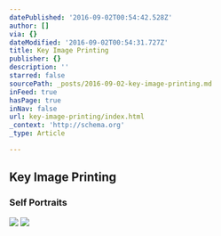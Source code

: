 ```yaml
---
datePublished: '2016-09-02T00:54:42.528Z'
author: []
via: {}
dateModified: '2016-09-02T00:54:31.727Z'
title: Key Image Printing
publisher: {}
description: ''
starred: false
sourcePath: _posts/2016-09-02-key-image-printing.md
inFeed: true
hasPage: true
inNav: false
url: key-image-printing/index.html
_context: 'http://schema.org'
_type: Article

---
```

## Key Image Printing

### Self Portraits
![](https://the-grid-user-content.s3-us-west-2.amazonaws.com/ed1d8872-00da-4543-ab70-f54bac0a8cb1.jpg)
![](https://the-grid-user-content.s3-us-west-2.amazonaws.com/a9db3307-1133-4540-8e7c-0ef1d3895c31.jpg)